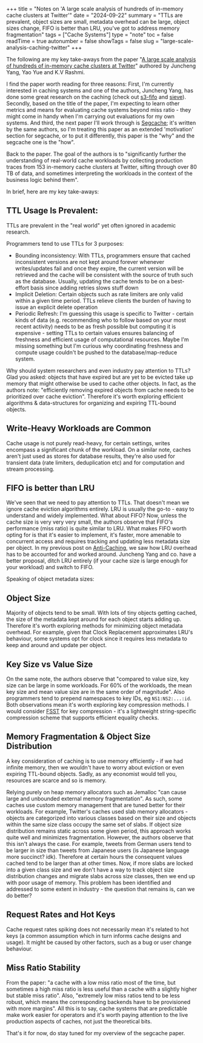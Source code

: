 +++
title = "Notes on 'A large scale analysis of hundreds of in-memory cache clusters at Twitter'"
date = "2024-09-22"
summary = "TTLs are prevalent, object sizes are small, metadata overhead can be large, object sizes change, FIFO is better than LRU, you've got to address memory fragmentation"
tags = ["Cache Systems"]
type = "note"
toc = false
readTime = true
autonumber = false
showTags = false
slug = "large-scale-analysis-caching-twitter"
+++

The following are my key take-aways from the paper
"[A large scale analysis of hundreds of in-memory cache clusters at
Twitter](https://www.usenix.org/conference/osdi20/presentation/yang)" authored
by Juncheng Yang, Yao Yue and K.V Rashmi.

I find the paper worth reading for three reasons: First, I'm currently
interested in caching systems and one of the authors, Juncheng Yang, has done
some great research on the caching (check out [s3-fifo](https://s3fifo.com/) and
[sieve](https://cachemon.github.io/SIEVE-website/)). Secondly, based on the
title of the paper, I'm expecting to learn other metrics and means for
evaluating cache systems beyond miss ratio - they might come in handy when I'm
carrying out evaluations for my own systems. And third, the next paper I'll work
through is
[Segcache](https://www.usenix.org/conference/nsdi21/presentation/yang-juncheng);
it's written by the same authors, so I'm treating this paper as an extended
'motivation' section for segcache, or to put it differently, this paper is the
"why" and the segcache one is the "how".

Back to the paper. The goal of the authors is to "significantly further the
understanding of real-world cache workloads by collecting production traces from
153 in-memory cache clusters at Twitter, sifting through over 80 TB of data, and
sometimes interpreting the workloads in the context of the business logic behind
them".

In brief, here are my key take-aways:

## TTL Usage Is Prevalent:

TTLs are prevalent in the "real world" yet often ignored in academic research.

Programmers tend to use TTLs for 3 purposes:

- Bounding inconsistency: With TTLs, programmers ensure that cached inconsistent
  versions are not kept around forever whenever writes/updates fail and once
  they expire, the current version will be retrieved and the cache will be
  consistent with the source of truth such as the database. Usually, updating
  the cache tends to be on a best-effort basis since adding retries slows stuff
  down
- Implicit Deletion: Certain objects such as rate limiters are only valid within
  a given time period. TTLs relieve clients the burden of having to issue an
  explicit delete operation
- Periodic Refresh: I'm guessing this usage is specific to Twitter - certain
  kinds of data (e.g. recommending who to follow based on your most recent
  activity) needs to be as fresh possible but computing it is expensive -
  setting TTLs to certain values ensures balancing of freshness and efficient
  usage of computational resources. Maybe I'm missing something but I'm curious
  why coordinating freshness and compute usage couldn't be pushed to the
  database/map-reduce system.

Why should system researchers and even industry pay attention to TTLs? Glad you
asked: objects that have expired but are yet to be evicted take up memory that
might otherwise be used to cache other objects. In fact, as the authors note:
"efficiently removing expired objects from cache needs to be prioritized over
cache eviction". Therefore it's worth exploring efficient algorithms &
data-structures for organizing and expiring TTL-bound objects.

## Write-Heavy Workloads are Common

Cache usage is not purely read-heavy, for certain settings, writes encompass a
significant chunk of the workload. On a similar note, caches aren't just used as
stores for database results, they're also used for transient data (rate
limiters, deduplication etc) and for computation and stream processing.

## FIFO is better than LRU

We've seen that we need to pay attention to TTLs. That doesn't mean we ignore
cache eviction algorithms entirely. LRU is usually the go-to - easy to
understand and widely implemented. What about FIFO? Now, unless the cache size
is very very very small, the authors observe that FIFO's performance (miss
ratio) is quite similar to LRU. What makes FIFO worth opting for is that it's
easier to implement, it's faster, more amenable to concurrent access and
requires tracking and updating less metadata size per object. In my previous
post on [Anti-Caching](/notes/2024/anti-caching/), we saw how LRU overhead has
to be accounted for and worked around. Juncheng Yang and co. have a better
proposal, ditch LRU entirely (if your cache size is large enough for your
workload) and switch to FIFO.

Speaking of object metadata sizes:

## Object Size

Majority of objects tend to be small. With lots of tiny objects getting cached,
the size of the metadata kept around for each object starts adding up. Therefore
it's worth exploring methods for minimizing object metadata overhead. For
example, given that Clock Replacement approximates LRU's behaviour, some systems
opt for clock since it requires less metadata to keep and around and update per
object.

## Key Size vs Value Size

On the same note, the authors observe that "compared to value size, key size can
be large in some workloads. For 60% of the workloads, the mean key size and mean
value size are in the same order of magnitude". Also programmers tend to prepend
namespaces to key IDs, eg `NS1:NS2:...:id`. Both observations mean it's worth
exploring key compression methods. I would consider
[FSST](https://dl.acm.org/doi/10.14778/3407790.3407851) for key compression -
it's a lightweight string-specific compression scheme that supports efficient
equality checks.

## Memory Fragmentation & Object Size Distribution

A key consideration of caching is to use memory efficiently - if we had infinite
memory, then we wouldn't have to worry about eviction or even expiring TTL-bound
objects. Sadly, as any economist would tell you, resources are scarce and so is
memory.

Relying purely on heap memory allocators such as Jemalloc "can cause large and
unbounded external memory fragmentation". As such, some caches use custom memory
management that are tuned better for their workloads. For example, Twitter's
caches used slab memory allocators - objects are categorized into various
classes based on their size and objects within the same size class occupy the
same set of slabs. If object size distribution remains static across some given
period, this approach works quite well and minimizes fragmentation. However, the
authors observe that this isn't always the case. For example, tweets from German
users tend to be larger in size than tweets from Japanese users (is Japanese
language more succinct? idk). Therefore at certain hours the consequent values
cached tend to be larger than at other times. Now, if more slabs are locked into
a given class size and we don't have a way to track object size distribution
changes and migrate slabs across size classes, then we end up with poor usage of
memory. This problem has been identified and addressed to some extent in
industry - the question that remains is, can we do better?

## Request Rates and Hot Keys

Cache request rates spiking does not necessarily mean it's related to hot keys
(a common assumption which in turn informs cache designs and usage). It might be
caused by other factors, such as a bug or user change behaviour.

## Miss Ratio Stability

From the paper: "a cache with a low miss ratio most of the time, but sometimes a
high miss ratio is less useful than a cache with a slightly higher but stable
miss ratio". Also, "extremely low miss ratios tend to be less robust, which
means the corresponding backends have to be provisioned with more margins". All
this is to say, cache systems that are predictable make work easier for
operators and it's worth paying attention to the live production aspects of
caches, not just the theoretical bits.

That's it for now, do stay tuned for my overview of the segcache paper.
